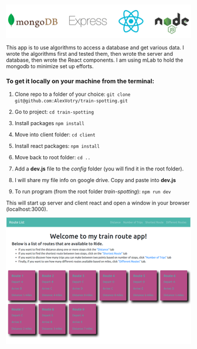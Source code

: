 ![stack](MERNstack.png)

This app is to use algorithms to access a database and get various data. I wrote the algorithms first and tested them, then wrote the server and database, then wrote the React components.
I am using mLab to hold the mongodb to minimize set up efforts.

### To get it locally on your machine from the terminal:

1. Clone repo to a folder of your choice:
  `git clone git@github.com:AlexVotry/train-spotting.git`

2. Go to project:
  `cd train-spotting`

3. Install packages
  `npm install`

4. Move into client folder:
  `cd client`

5. Install react packages:
  `npm install`

6. Move back to root folder:
  `cd ..`

7. Add a **dev.js** file to the *config* folder (you will find it in the root folder).

8. I will share my file info on google drive. Copy and paste into **dev.js**

9. To run program (from the root folder *train-spotting*):
  `npm run dev`

  This will start up server and client react and open a window in your browser (localhost:3000).

![screenshot](trainSpottingScreenshot.png)
